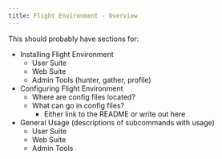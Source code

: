 ```yaml
---
title: Flight Environment - Overview
---
```


This should probably have sections for: 

- Installing Flight Environment
    - User Suite
    - Web Suite
    - Admin Tools (hunter, gather, profile) 
- Configuring Flight Environment
    - Where are config files located? 
    - What can go in config files?
        - Either link to the README or write out here
- General Usage (descriptions of subcommands with usage) 
    - User Suite
    - Web Suite
    - Admin Tools
